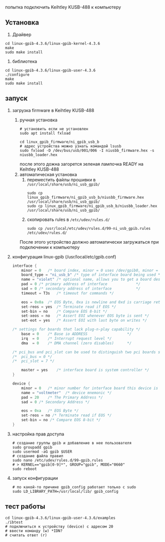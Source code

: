 попытка подключить Keihtley KUSB-488 к компьютеру

## Установка
1. Драйвер
```shell
cd linux-gpib-4.3.6/linux-gpib-kernel-4.3.6
make 
sudo make install
```
1. библиотека
```shell
cd linux-gpib-4.3.6/linux-gpib-user-4.3.6
./configure
make 
sudo make install
```

## запуск
1. загрузка firmware в Keihtley KUSB-488
	1. ручная установка
		```shell
		# установить если не установлен
		sudo apt install fxload

		cd linux_gpib_firmware/ni_gpib_usb_b
		# адрес устройства можно узнать командой lsusb
		sudo fxload -D /dev/bus/usb/001/006 -I niusbb_firmware.hex -s niusbb_loader.hex
		```
		после этого дожна загорется зеленая лампочка READY на Keihtley KUSB-488
	2. автоматическая установка
		1. переместить файлы прошивки в `/usr/local/share/usb/ni_usb_gpib/`
			```shell
			sudo cp linux_gpib_firmware/ni_gpib_usb_b/niusbb_firmware.hex /usr/local/share/usb/ni_usb_gpib/
			sudo cp linux_gpib_firmware/ni_gpib_usb_b/niusbb_loader.hex /usr/local/share/usb/ni_usb_gpib/
			```
		2. скопировать rules в `/etc/udev/rules.d/`
			```shell
			sudo cp /usr/local/etc/udev/rules.d/99-ni_usb_gpib.rules /etc/udev/rules.d/
			```
		После этого устройство должно автоматически загружаться при подключении к компьютеру

2. конфигурация linux-gpib (/usr/local/etc/gpib.conf)
	```c
	interface {
		minor = 0	/* board index, minor = 0 uses /dev/gpib0, minor = 1 uses /dev/gpib1, etc. */
		board_type = "ni_usb_b"	/* type of interface board being used */
		name = "violet"	/* optional name, allows you to get a board descriptor using ibfind() */
		pad = 0	/* primary address of interface             */
		sad = 0	/* secondary address of interface           */
		timeout = T3s	/* timeout for commands */

		eos = 0x0a	/* EOS Byte, 0xa is newline and 0xd is carriage return */
		set-reos = yes	/* Terminate read if EOS */
		set-bin = no	/* Compare EOS 8-bit */
		set-xeos = no	/* Assert EOI whenever EOS byte is sent */
		set-eot = yes	/* Assert EOI with last byte on writes */

	/* settings for boards that lack plug-n-play capability */
		base = 0	/* Base io ADDRESS                  */
		irq  = 0	/* Interrupt request level */
		dma  = 0	/* DMA channel (zero disables)      */

	/* pci_bus and pci_slot can be used to distinguish two pci boards supported by the same driver */
	/*	pci_bus = 0 */
	/*	pci_slot = 7 */

		master = yes	/* interface board is system controller */
	}

	device {
		minor = 0	/* minor number for interface board this device is connected to */
		name = "voltmeter"	/* device mnemonic */
		pad = 20	/* The Primary Address */
		sad = 0	/* Secondary Address */

		eos = 0xa	/* EOS Byte */
		set-reos = no /* Terminate read if EOS */
		set-bin = no /* Compare EOS 8-bit */
	}
	```
3. настройка прав доступа
	```shell
	# создание группы gpib и добавление в нее пользователя
	sudo groupadd gpib
	sudo usermod -aG gpib $USER
	# создание файла правил
	sudo nano /etc/udev/rules.d/99-gpib.rules
	# > KERNEL=="gpib[0-9]*", GROUP="gpib", MODE="0660"
	sudo reboot
	```
4. запуск конфигурации
	```shell
	# по какой-то причине gpib_config работает только с sudo
	sudo LD_LIBRARY_PATH=/usr/local/lib/ gpib_config
	```


## тест работы
```shell
cd linux-gpib-4.3.6/linux-gpib-user-4.3.6/examples
./ibtest
# подключиться к устройству (device) с адресом 20
# ввести команду (w) *IDN?
# считать ответ (r)
```